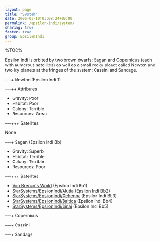 ```yaml
---
layout: page
title: "System"
date: 2005-01-10T03:08:24+00:00
permalink: /epsilon-indi/system/
sharing: true
footer: true
group: EpsilonIndi
---
```


%TOC%

Epsilon Indi is orbited by two brown dwarfs; Sagan and Copernicus (each with numerous satellites) as well as a small rocky planet called Newton and two icy planets at the fringes of the system; Cassini and Sandage.

---+ Newton (Epsilon Indi 1)

---++ Attributes

   * Gravity: Poor
   * Habitat: Poor
   * Colony: Terrible
   * Resources: Great

---+++ Satellites

None

---+ Sagan (Epsilon Indi Bb)

   * Gravity: Superb
   * Habitat: Terrible
   * Colony: Terrible
   * Resources: Poor

---+++ Satellites

   * [Von Brenan's World](/star-systems/epsilon-indi) (Epsilon Indi Bb1)
   * [StarSystems/EpsilonIndi/Alutia](/star-systems/epsilon-indi/alutia) (Epsilon Indi Bb2)
   * [StarSystems/EpsilonIndi/Gehenna](/star-systems/epsilon-indi/gehenna) (Epsilon Indi Bb3)
   * [StarSystems/EpsilonIndi/Baltica](/star-systems/epsilon-indi/baltica) (Epsilon Indi Bb4)
   * [StarSystems/EpsilonIndi/Sinai](/star-systems/epsilon-indi/sinai) (Epsilon Indi Bb5)

---+ Copernicus

---+ Cassini

---+ Sandage
